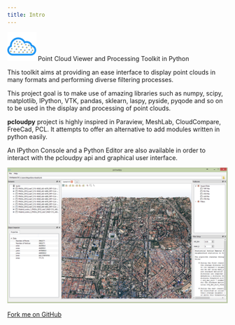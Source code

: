 ```yaml
---
title: Intro
---
```



![](../resources/pcloudpy-small.png) Point Cloud Viewer and Processing Toolkit in Python 


This toolkit aims at providing an ease interface to display point clouds in many formats and performing diverse filtering processes. 

This project goal is to make use of amazing libraries such as numpy, scipy, matplotlib, IPython, VTK, pandas, sklearn, laspy, pyside, pyqode and so on to be used in the display and processing of point clouds.

**pcloudpy** project is highly inspired in Paraview, MeshLab, CloudCompare, FreeCad, PCL.  It attempts to offer an alternative to add modules written in python easily. 

An IPython Console and a Python Editor are also available in order to interact with the pcloudpy api and graphical user interface.

![](../resources/pcloudpy_v0.10.png)

<span id="forkongithub">
  <a href="{{ site.source_link }}" class="bg-blue">
    Fork me on GitHub
  </a>
</span>
